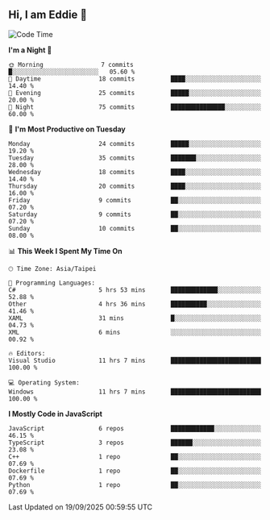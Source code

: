 ## Hi, I am Eddie 👋

<!--START_SECTION:waka-->
![Code Time](http://img.shields.io/badge/Code%20Time-848%20hrs%2017%20mins-blue)

**I'm a Night 🦉** 

```text
🌞 Morning                7 commits           █░░░░░░░░░░░░░░░░░░░░░░░░   05.60 % 
🌆 Daytime                18 commits          ████░░░░░░░░░░░░░░░░░░░░░   14.40 % 
🌃 Evening                25 commits          █████░░░░░░░░░░░░░░░░░░░░   20.00 % 
🌙 Night                  75 commits          ███████████████░░░░░░░░░░   60.00 % 
```
📅 **I'm Most Productive on Tuesday** 

```text
Monday                   24 commits          █████░░░░░░░░░░░░░░░░░░░░   19.20 % 
Tuesday                  35 commits          ███████░░░░░░░░░░░░░░░░░░   28.00 % 
Wednesday                18 commits          ████░░░░░░░░░░░░░░░░░░░░░   14.40 % 
Thursday                 20 commits          ████░░░░░░░░░░░░░░░░░░░░░   16.00 % 
Friday                   9 commits           ██░░░░░░░░░░░░░░░░░░░░░░░   07.20 % 
Saturday                 9 commits           ██░░░░░░░░░░░░░░░░░░░░░░░   07.20 % 
Sunday                   10 commits          ██░░░░░░░░░░░░░░░░░░░░░░░   08.00 % 
```


📊 **This Week I Spent My Time On** 

```text
🕑︎ Time Zone: Asia/Taipei

💬 Programming Languages: 
C#                       5 hrs 53 mins       █████████████░░░░░░░░░░░░   52.88 % 
Other                    4 hrs 36 mins       ██████████░░░░░░░░░░░░░░░   41.46 % 
XAML                     31 mins             █░░░░░░░░░░░░░░░░░░░░░░░░   04.73 % 
XML                      6 mins              ░░░░░░░░░░░░░░░░░░░░░░░░░   00.92 % 

🔥 Editors: 
Visual Studio            11 hrs 7 mins       █████████████████████████   100.00 % 

💻 Operating System: 
Windows                  11 hrs 7 mins       █████████████████████████   100.00 % 
```

**I Mostly Code in JavaScript** 

```text
JavaScript               6 repos             ████████████░░░░░░░░░░░░░   46.15 % 
TypeScript               3 repos             ██████░░░░░░░░░░░░░░░░░░░   23.08 % 
C++                      1 repo              ██░░░░░░░░░░░░░░░░░░░░░░░   07.69 % 
Dockerfile               1 repo              ██░░░░░░░░░░░░░░░░░░░░░░░   07.69 % 
Python                   1 repo              ██░░░░░░░░░░░░░░░░░░░░░░░   07.69 % 
```




 Last Updated on 19/09/2025 00:59:55 UTC
<!--END_SECTION:waka-->
